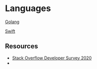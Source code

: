 # Languages

[Golang](Languages%2044479df6f942483da715f15598204c25/Golang%209389bed5b7cd420eb99762d09d8ab3d1.md)

[Swift](Languages%2044479df6f942483da715f15598204c25/Swift%207a205712e41845e7ab0baa32a8dbc3a7.md)

## Resources

- [Stack Overflow Developer Survey 2020](https://insights.stackoverflow.com/survey/2020)
-